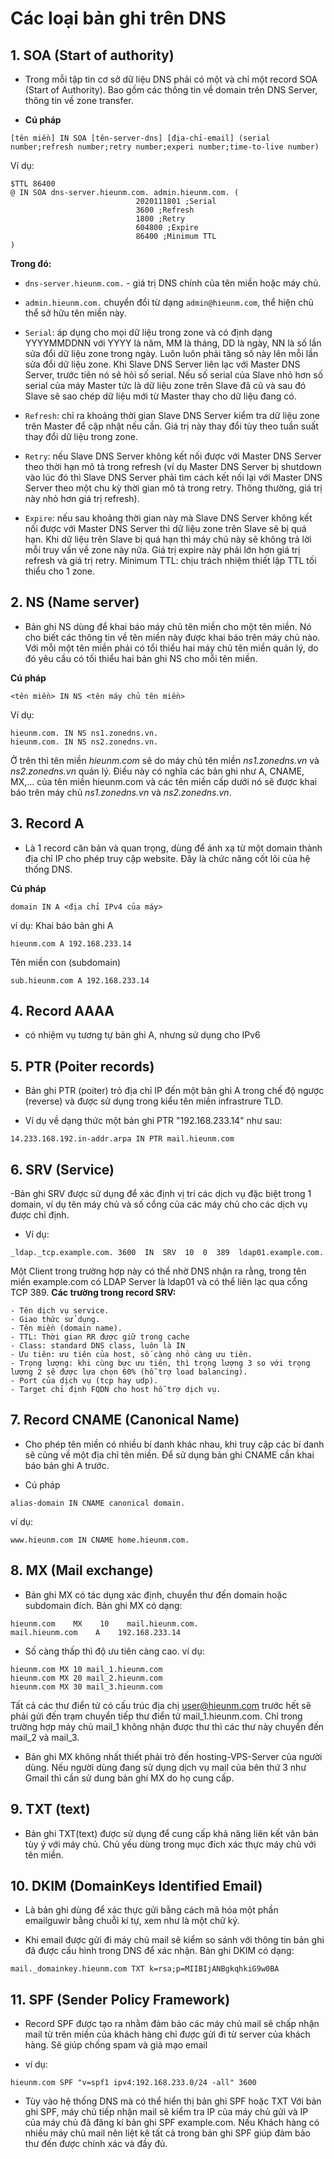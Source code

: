 # Các loại bản ghi trên DNS

## 1. SOA (Start of authority)

- Trong mỗi tập tin cơ sở dữ liệu DNS phải có một và chỉ một record SOA (Start of Authority). Bao gồm các thông tin về domain trên DNS Server, thông tin về zone transfer.

- **Cú pháp**
```
[tên miền] IN SOA [tên-server-dns] [địa-chỉ-email] (serial number;refresh number;retry number;experi number;time-to-live number)
```
Ví dụ:

```
$TTL 86400
@ IN SOA dns-server.hieunm.com. admin.hieunm.com. (
                            2020111801 ;Serial
                            3600 ;Refresh
                            1800 ;Retry
                            604800 ;Expire
                            86400 ;Minimum TTL
)
```
**Trong đó:**

- `dns-server.hieunm.com.` - giá trị DNS chính của tên miền hoặc máy chủ.

- `admin.hieunm.com.` chuyển đổi từ dạng `admin@hieunm.com`, thể hiện chủ thể sở hữu tên miền này.

- `Serial`: áp dụng cho mọi dữ liệu trong zone và có định dạng YYYYMMDDNN với YYYY là năm, MM là tháng, DD là ngày, NN là số lần sửa đổi dữ liệu zone trong ngày. Luôn luôn phải tăng số này lên mỗi lần sửa đổi dữ liệu zone. Khi Slave DNS Server liên lạc với Master DNS Server, trước tiên nó sẽ hỏi số serial. Nếu số serial của Slave nhỏ hơn số serial của máy Master tức là dữ liệu zone trên Slave đã cũ và sau đó Slave sẽ sao chép dữ liệu mới từ Master thay cho dữ liệu đang có.

- `Refresh`: chỉ ra khoảng thời gian Slave DNS Server kiểm tra dữ liệu zone trên Master để cập nhật nếu cần. Giá trị này thay đổi tùy theo tuần suất thay đổi dữ liệu trong zone.

- `Retry`: nếu Slave DNS Server không kết nối được với Master DNS Server theo thời hạn mô tả trong refresh (ví dụ Master DNS Server bị shutdown vào lúc đó thì Slave DNS Server phải tìm cách kết nối lại với Master DNS Server theo một chu kỳ thời gian mô tả trong retry. Thông thường, giá trị này nhỏ hơn giá trị refresh).

- `Expire`: nếu sau khoảng thời gian này mà Slave DNS Server không kết nối được với Master DNS Server thì dữ liệu zone trên Slave sẽ bị quá hạn. Khi dữ liệu trên Slave bị quá hạn thì máy chủ này sẽ không trả lời mỗi truy vấn về zone này nữa. Giá trị expire này phải lớn hơn giá trị refresh và giá trị retry. Minimum TTL: chịu trách nhiệm thiết lập TTL tối thiểu cho 1 zone.

## 2. NS (Name server)

- Bản ghi NS dùng để khai báo máy chủ tên miền cho một tên miền. Nó cho biết các thông tin về tên miền này được khai báo trên máy chủ nào. Với mỗi một tên miền phải có tổi thiểu hai máy chủ tên miền quản lý, do đó yêu cầu có tối thiểu hai bản ghi NS cho mỗi tên miền.

**Cú pháp**
```
<tên miền> IN NS <tên máy chủ tên miền>
```

Ví dụ:
```
hieunm.com. IN NS ns1.zonedns.vn.
hieunm.com. IN NS ns2.zonedns.vn.
```

Ở trên thì tên miền *hieunm.com* sẽ do máy chủ tên miền *ns1.zonedns.vn* và *ns2.zonedns.vn* quản lý. Điều này có nghĩa các bản ghi như A, CNAME, MX,... của tên miền hieunm.com và các tên miền cấp dưới nó sẽ được khai báo trên máy chủ *ns1.zonedns.vn* và *ns2.zonedns.vn*.

## 3. Record A

- Là 1 record căn bản và quan trọng, dùng để ánh xạ từ một domain thành địa chỉ IP cho phép truy cập website. Đây là chức năng cốt lõi của hệ thống DNS.

**Cú pháp**
```
domain IN A <địa chỉ IPv4 của máy>
```
ví dụ: Khai báo bản ghi A
```
hieunm.com A 192.168.233.14
```

Tên miền con (subdomain)
```
sub.hieunm.com A 192.168.233.14
```

## 4. Record AAAA
- có nhiệm vụ tương tự bản ghi A, nhưng sử dụng cho IPv6

## 5. PTR (Poiter records)

- Bản ghi PTR (poiter) trỏ địa chỉ IP đến một bản ghi A trong chế độ ngược (reverse) và được sử dụng trong kiểu tên miền infrastrure TLD.

- Ví dụ về dạng thức một bản ghi PTR "192.168.233.14" như sau:
```
14.233.168.192.in-addr.arpa IN PTR mail.hieunm.com
```

## 6. SRV (Service)

-Bản ghi SRV được sử dụng để xác định vị trí các dịch vụ đặc biệt trong 1 domain, ví dụ tên máy chủ và số cổng của các máy chủ cho các dịch vụ được chỉ định.

- Ví dụ:
```
_ldap._tcp.example.com. 3600  IN  SRV  10  0  389  ldap01.example.com.
```
Một Client trong trường hợp này có thể nhờ DNS nhận ra rằng, trong tên miền example.com có LDAP Server là ldap01 và có thể liên lạc qua cổng TCP 389.
**Các trường trong record SRV:**

    - Tên dịch vụ service.
    - Giao thức sử dụng.
    - Tên miền (domain name).
    - TTL: Thời gian RR được giữ trong cache
    - Class: standard DNS class, luôn là IN
    - Ưu tiên: ưu tiên của host, số càng nhỏ càng ưu tiên.
    - Trọng lượng: khi cùng bực ưu tiên, thì trọng lượng 3 so với trọng lượng 2 sẽ được lựa chọn 60% (hỗ trợ load balancing).
    - Port của dịch vụ (tcp hay udp).
    - Target chỉ định FQDN cho host hỗ trợ dịch vụ.
    
## 7. Record CNAME (Canonical Name)

- Cho phép tên miền có nhiều bí danh khác nhau, khi truy cập các bí danh sẽ cũng về một địa chỉ tên miền. Để sử dụng bản ghi CNAME cần khai báo bản ghi A trước.

- Cú pháp
```
alias-domain IN CNAME canonical domain.
```

ví dụ:
```
www.hieunm.com IN CNAME home.hieunm.com.
```

## 8. MX (Mail exchange)

- Bản ghi MX có tác dụng xác định, chuyển thư đến domain hoặc subdomain đích. Bản ghi MX có dạng:
```
hieunm.com    MX    10    mail.hieunm.com.
mail.hieunm.com    A    192.168.233.14
```
- Số càng thấp thì độ ưu tiên càng cao. ví dụ:
```
hieunm.com MX 10 mail_1.hieunm.com
hieunm.com MX 20 mail_2.hieunm.com
hieunm.com MX 30 mail_3.hieunm.com
```
Tất cả các thư điển tử có cấu trúc địa chị user@hieunm.com trước hết sẽ phải gửi đến trạm chuyển tiếp thư điển tử mail_1.hieunm.com. Chỉ trong trường hợp máy chủ mail_1 không nhận được thư thì các thư này chuyển đến mail_2 và mail_3.

- Bản ghi MX không nhất thiết phải trỏ đến hosting-VPS-Server của người dùng. Nếu người dùng đang sử dụng dịch vụ mail của bên thứ 3 như Gmail thì cần sử dung bản ghi MX do họ cung cấp.

## 9. TXT (text)

- Bản ghi TXT(text) được sử dụng để cung cấp khả năng liên kết văn bản tùy ý với máy chủ. Chủ yếu dùng trong mục đích xác thực máy chủ với tên miền.

## 10. DKIM (DomainKeys Identified Email)

- Là bản ghi dùng để xác thực gửi bằng cách mã hóa một phần emailguwir bằng chuỗi kí tự, xem như là một chữ ký.

- Khi email được gửi đi máy chủ mail sẽ kiểm so sánh với thông tin bản ghi đã được cấu hình trong DNS để xác nhận. Bản ghi DKIM có dạng:
```
mail._domainkey.hieunm.com TXT k=rsa;p=MIIBIjANBgkqhkiG9w0BA
```

## 11. SPF (Sender Policy Framework)

- Record SPF được tạo ra nhằm đảm bảo các máy chủ mail sẽ chấp nhận mail từ trên miền của khách hàng chỉ được gửi đi từ server của khách hàng. Sẽ giúp chống spam và giả mạo email

- ví dụ:
```
hieunm.com SPF "v=spf1 ipv4:192.168.233.0/24 -all" 3600
```

-  Tùy vào hệ thống DNS mà có thể hiển thị bản ghi SPF hoặc TXT Với bản ghi SPF, máy chủ tiếp nhận mail sẽ kiểm tra IP của máy chủ gửi và IP của máy chủ đã đăng kí bản ghi SPF example.com. Nếu Khách hàng có nhiều máy chủ mail nên liệt kê tất cả trong bản ghi SPF giúp đảm bảo thư đến được chính xác và đầy đủ.